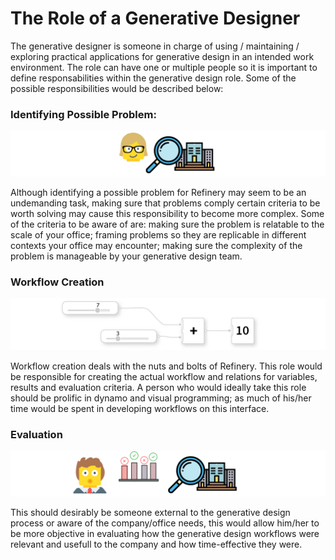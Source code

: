 # The Role of a Generative Designer

The generative designer is someone in charge of using / maintaining / exploring practical applications for  generative design in an intended work environment. The role can have one or multiple people so it is important to define responsabilities within the generative design role. Some of the possible responsibilities would be described below:

### Identifying Possible Problem:

![](../.gitbook/assets/identifyproblems.png)

Although identifying a possible problem for Refinery may seem to be an undemanding task, making sure that problems comply certain criteria to be worth solving may cause this responsibility to become more complex. Some of the criteria to be aware of are: making sure the problem is relatable to the scale of your office; framing problems so they are replicable in different contexts your office may encounter; making sure the complexity of the problem is manageable by your generative design team.

### Workflow Creation

![](../.gitbook/assets/workflowcreation.png)

Workflow creation deals with the nuts and bolts of Refinery. This role would be responsible for creating the actual workflow and relations for variables, results and evaluation criteria. A person who would ideally take this role should be prolific in dynamo and visual programming; as much of his/her time would be spent in developing workflows on this interface.

### Evaluation

![](../.gitbook/assets/evaluateproblem.png)

This should desirably be someone external to the generative design process or aware of the company/office needs, this would allow him/her to be more objective in evaluating how the generative design workflows were relevant and usefull to the company and how time-effective they were.

